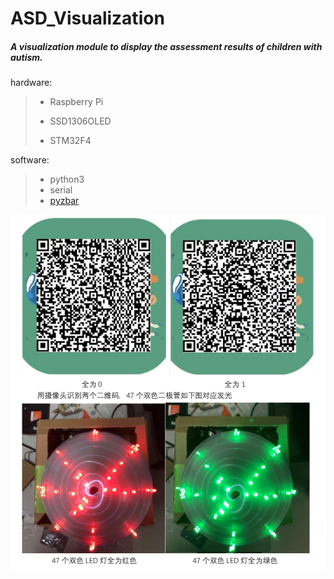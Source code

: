 # ASD_Visualization

##### A visualization module to display the assessment results of children with autism.

hardware:

> * Raspberry Pi
>
> * SSD1306OLED
> * STM32F4

software:

> * python3
> * serial
> * [pyzbar](https://pypi.org/project/pyzbar/)

![image-20210311135606447](https://github.com/Yorkzhang19961122/ASD_Visualization/blob/main/pic.png)